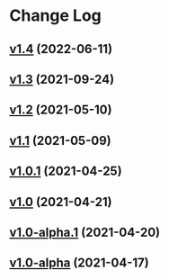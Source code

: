 # Change Log

## [v1.4](https://github.com/thewizardplusplus/go-exercises-frontend/tree/v1.4) (2022-06-11)

## [v1.3](https://github.com/thewizardplusplus/go-exercises-frontend/tree/v1.3) (2021-09-24)

## [v1.2](https://github.com/thewizardplusplus/go-exercises-frontend/tree/v1.2) (2021-05-10)

## [v1.1](https://github.com/thewizardplusplus/go-exercises-frontend/tree/v1.1) (2021-05-09)

## [v1.0.1](https://github.com/thewizardplusplus/go-exercises-frontend/tree/v1.0.1) (2021-04-25)

## [v1.0](https://github.com/thewizardplusplus/go-exercises-frontend/tree/v1.0) (2021-04-21)

## [v1.0-alpha.1](https://github.com/thewizardplusplus/go-exercises-frontend/tree/v1.0-alpha.1) (2021-04-20)

## [v1.0-alpha](https://github.com/thewizardplusplus/go-exercises-frontend/tree/v1.0-alpha) (2021-04-17)
